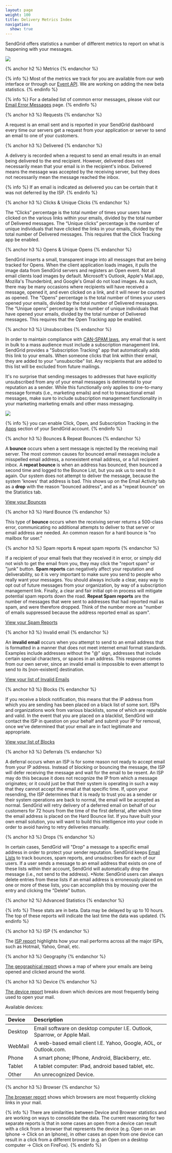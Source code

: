 ```yaml
---
layout: page
weight: 100
title: Delivery Metrics Index
navigation:
  show: true
---
```


SendGrid offers statistics a number of different metrics to report on what is happening with your messages.

![]({{root_url}}/images/delivery_metrics.png)


{% anchor h2 %} Metrics {% endanchor %}
 
{% info %} Most of the metrics we track for you are available from our web interface or through our [Event API]({{root_url}}/API_Reference/Webhooks/event.html). We are working on adding the new beta statistics. {% endinfo %}
 
{% info %} For a detailed list of common error messages, please visit our [Email Error Messages]({{root_url}}/Delivery_Metrics/email_error_messages.html) page. {% endinfo %}
 
{% anchor h3 %} Requests {% endanchor %}


A request is an email sent and is reported in your SendGrid dashboard every time our servers get a request from your application or server to send an email to one of your customers.


{% anchor h3 %} Delivered {% endanchor %}


A delivery is recorded when a request to send an email results in an email being delivered to the end recipient. However, delivered does not necessarily mean that your email is in the recipient's inbox. Delivered means the message was accepted by the receiving server, but they does not necessarily mean the message reached the inbox.


{% info %} If an email is indicated as delivered you can be certain that it was not deferred by the ISP. {% endinfo %}
 
{% anchor h3 %} Clicks & Unique Clicks {% endanchor %}


The “Clicks” percentage is the total number of times your users have clicked on the various links within your emails, divided by the total number of Delivered messages. The “Unique clicks” percentage is the number of unique individuals that have clicked the links in your emails, divided by the total number of Delivered messages. This requires that the Click Tracking app be enabled.


{% anchor h3 %} Opens & Unique Opens {% endanchor %}


SendGrid inserts a small, transparent image into all messages that are being tracked for Opens. When the client application loads images, it pulls the image data from SendGrid servers and registers an Open event. Not all email clients load images by default. Microsoft's Outlook, Apple's Mail.app, Mozilla's Thunderbird, and Google's Gmail do not load images. As such, there may be many occasions where recipients will have received a message, opened it, and even clicked on a link, and it will never be counted as opened. The "Opens" percentage is the total number of times your users opened your emails, divided by the total number of Delivered messages. The “Unique opens” percentage is the number of unique individuals that have opened your emails, divided by the total number of Delivered messages. This requires that the Open Tracking app be enabled.


{% anchor h3 %} Unsubscribes {% endanchor %}


In order to maintain compliance with [CAN-SPAM laws](http://business.ftc.gov/documents/bus61-can-spam-act-compliance-guide-business "CAN-SPAM"), any email that is sent in bulk to a mass audience must include a subscription management link. SendGrid provides a "Subscription Tracking" app that automatically adds this link to your emails. When someone clicks that link within their email, they are added to your "unsubscribe" list. Any recipients that are added to this list will be excluded from future mailings.

It's no surprise that sending messages to addresses that have explicitly unsubscribed from any of your email messages is detrimental to your reputation as a sender. While this functionally only applies to one-to-many message formats (i.e., marketing emails) and not to transactional email messages, make sure to include subscription management functionality in your marketing marketing emails and other mass messaging.

![]({{root_url}}/images/delivery_metrics_apps.png)


{% info %} you can enable Click, Open, and Subscription Tracking in the [Apps](http://sendgrid.com/app/) section of your SendGrid account. {% endinfo %}
 
{% anchor h3 %} Bounces & Repeat Bounces {% endanchor %}


A **bounce** occurs when a sent message is rejected by the receiving mail server. The most common causes for bounced email messages include a misspelled email address, a nonexistent email address, or a full recipient inbox. A **repeat bounce** is when an address has bounced, then bounced a second time and logged to the Bounce List, but you ask us to send to it again. Our system does not attempt to deliver the message, because the system 'knows' that address is bad. This shows up on the Email Activity tab as a **drop** with the reason "bounced address", and as a "repeat bounce" on the Statistics tab.

[View your Bounces](http://sendgrid.com/bounces)


{% anchor h3 %} Hard Bounce {% endanchor %}


This type of **bounce** occurs when the receiving server returns a 500-class error, communicating no additional attempts to deliver to that server or email address are needed. An common reason for a hard bounce is "no mailbox for user."


{% anchor h3 %} Spam reports & repeat spam reports {% endanchor %}


If a recipient of your email feels that they received it in error, or simply did not wish to get the email from you, they may click the "report spam" or "junk" button. **Spam reports** can negatively affect your reputation and deliverability, so it is very important to make sure you send to people who really want your messages. You should always include a clear, easy way to opt out of future messages from your organization, by way of a subscription management link. Finally, a clear and fair initial opt-in process will mitigate potential spam reports down the road. **Repeat Spam reports** are the number of messages that were sent to addresses that had reported mail as spam, and were therefore dropped. Think of the number more as "number of emails suppressed because the address reported email as spam".

[View your Spam Reports](http://sendgrid.com/spamReports "Spam Reports")


{% anchor h3 %} Invalid email {% endanchor %}


An **invalid email** occurs when you attempt to send to an email address that is formatted in a manner that does not meet internet email format standards. Examples include addresses without the "@" sign, addresses that include certain special characters, or spaces in an address. This response comes from our own server, since an invalid email is impossible to even attempt to send to its [non-existent] destination.

[View your list of Invalid Emails](http://sendgrid.com/invalidEmail "Invalid Emails")


{% anchor h3 %} Blocks {% endanchor %}


If you receive a block notification, this means that the IP address from which you are sending has been placed on a black list of some sort. ISPs and organizations work from various blacklists, some of which are reputable and valid. In the event that you are placed on a blacklist, SendGrid will contact the ISP in question on your behalf and submit your IP for removal, once we've determined that your email are in fact legitimate and appropriate.

[View your list of Blocks](http://sendgrid.com/blocks)


{% anchor h3 %} Deferrals {% endanchor %}


A deferral occurs when an ISP is for some reason not ready to accept email from your IP address. Instead of blocking or bouncing the message, the ISP will defer receiving the message and wait for the email to be resent. An ISP may do this because it does not recognize the IP from which a message originates; or it could just be that their system is operating in such a way that they cannot accept the email at that specific time. If, upon your resending, the ISP determines that it is ready to trust you as a sender or their system operations are back to normal, the email will be accepted as normal. SendGrid will retry delivery of a deferred email on behalf of our customers for 72 hours from the time of the first deferral, after which time the email address is placed on the Hard Bounce list. If you have built your own email solution, you will want to build this intelligence into your code in order to avoid having to retry deliveries manually.


{% anchor h3 %} Drops {% endanchor %}


In certain cases, SendGrid will "Drop" a message to a specific email address in order to protect your sender reputation. SendGrid keeps [Email Lists](http://sendgrid.com/bounces/) to track bounces, spam reports, and unsubscribes for each of our users. If a user sends a message to an email address that exists on one of these lists within their account, SendGrid will automatically drop the message (i.e., not send to the address). \*Note: SendGrid users can always delete entries from these lists if an email address is erroneously placed on one or more of these lists, you can accomplish this by mousing over the entry and clicking the "Delete" button.


{% anchor h2 %} Advanced Statistics {% endanchor %}
 
{% info %} These stats are in beta. Data may be delayed by up to 10 hours. The top of these reports will indicate the last time the data was updated. {% endinfo %}
 
{% anchor h3 %} ISP {% endanchor %}


The [ISP report](http://sendgrid.com/statistics/isp) highlights how your mail performs across all the major ISPs, such as Hotmail, Yahoo, Gmail, etc.


{% anchor h3 %} Geography {% endanchor %}


[The geographical report](http://sendgrid.com/statistics/geo) shows a map of where your emails are being opened and clicked around the world.


{% anchor h3 %} Device {% endanchor %}


[The device report](http://sendgrid.com/statistics/devices) breaks down which devices are most frequently being used to open your mail.

Available devices:

|Device|Description|
|:-----|:----------|
|Desktop|Email software on desktop computer I.E. Outlook, Sparrow, or Apple Mail.|
|WebMail|A web-based email client I.E. Yahoo, Google, AOL, or Outlook.com.|
|Phone|A smart phone; IPhone, Android, Blackberry, etc.|
|Tablet|A tablet computer: IPad, android based tablet, etc.|
|Other|An unrecognized Device.|


{% anchor h3 %} Browser {% endanchor %}


[The browser report](http://sendgrid.com/statistics/browsers) shows which browsers are most frequently clicking links in your mail.


{% info %} There are similarities between Device and Browser statistics and are working on ways to consolidate the data. The current reasoning for two separate reports is that in some cases an open from a device can result with a click from a browser that represents the device (e.g. Open on an Iphone -\> Click on an Iphone), in other cases an open from one device can result in a click from a different browser (e.g. an Open on a desktop computer -\> Click on FireFox). {% endinfo %}

